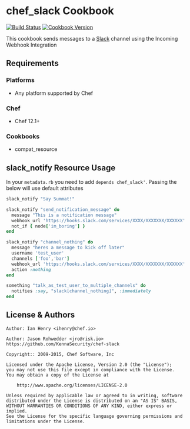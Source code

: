 # chef_slack Cookbook

[![Build Status](https://travis-ci.org/chef-cookbooks/chef_slack.svg?branch=master)](https://travis-ci.org/chef-cookbooks/chef_slack) [![Cookbook Version](https://img.shields.io/cookbook/v/chef_slack.svg)](https://supermarket.chef.io/cookbooks/chef_slack)

This cookbook sends messages to a [Slack](http://www.slack.com) channel using the Incoming Webhook Integration

## Requirements

### Platforms

- Any platform supported by Chef

### Chef

- Chef 12.1+

### Cookbooks

- compat_resource

## slack_notify Resource Usage

In your `metadata.rb` you need to add `depends chef_slack'`. Passing the below will use default attributes

```ruby
slack_notify "Say Summat!"
```

```ruby
slack_notify "send_notification_message" do
  message "This is a notification message"
  webhook_url 'https://hooks.slack.com/services/XXXX/XXXXXXX/XXXXXX'
  not_if { node['im_boring'] }
end
```

```ruby
slack_notify "channel_nothing" do
  message "heres a message to kick off later"
  username 'test_user'
  channels ['foo','bar']
  webhook_url 'https://hooks.slack.com/services/XXXX/XXXXXXX/XXXXXX'
  action :nothing
end

something "talk_as_test_user_to_multiple_channels" do
  notifies :say, "slack[channel_nothing]", :immediately
end
```

## License & Authors

```
Author: Ian Henry <ihenry@chef.io>

Author: Jason Rohwedder <jro@risk.io> https://github.com/KennaSecurity/chef-slack

Copyright:: 2009-2015, Chef Software, Inc

Licensed under the Apache License, Version 2.0 (the "License");
you may not use this file except in compliance with the License.
You may obtain a copy of the License at

    http://www.apache.org/licenses/LICENSE-2.0

Unless required by applicable law or agreed to in writing, software
distributed under the License is distributed on an "AS IS" BASIS,
WITHOUT WARRANTIES OR CONDITIONS OF ANY KIND, either express or implied.
See the License for the specific language governing permissions and
limitations under the License.
```
